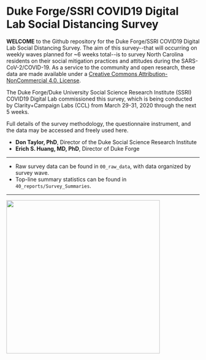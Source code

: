 # Duke Forge/SSRI COVID19 Digital Lab Social Distancing Survey
**WELCOME** to the Github repository for the Duke Forge/SSRI COVID19 Digital Lab Social Distancing Survey. 
The aim of this survey--that will occurring on weekly waves planned for ~6 weeks total--is to survey North Carolina residents on their social mitigation practices and attitudes during the SARS-CoV-2/COVID-19. 
As a service to the community and open research, these data are made available under a [Creative Commons Attribution-NonCommercial 4.0. License](http://creativecommons.org/licenses/by-nc/4.0/).

The Duke Forge/Duke University Social Science Research Institute (SSRI) COVID19 Digital Lab commissioned this survey, which is being conducted by Clarity+Campaign Labs (CCL) from March 29-31, 2020 through the next 5 weeks. 

Full details of the survey methodology, the questionnaire instrument, and the data may be accessed and freely used here.

* **Don Taylor, PhD**, Director of the Duke Social Science Research Institute
* **Erich S. Huang, MD, PhD**, Director of Duke Forge
___
* Raw survey data can be found in `00_raw_data`, with data organized by survey wave.
* Top-line summary statistics can be found in `40_reports/Survey_Summaries`.
___
<img src="https://github.com/dukeforge/duke-social-distancing-survey/raw/master/assets/socialDistancePolling.png" width="400">
